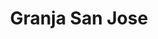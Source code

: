 ---
title: "Granja San Jose"
url: /ciudad-autonoma-de-buenos-aires/granja-san-jose/
shop: Feinkost
---